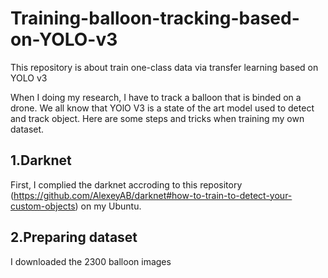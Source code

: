 # Training-balloon-tracking-based-on-YOLO-v3
This repository is about train one-class data via  transfer learning based on YOLO v3 

When I doing my research, I have to track a balloon that is binded on a drone. We all know that YOlO V3 is a state of the art model used to detect and track object. Here are some steps and tricks when training my own dataset.


## 1.Darknet
First, I complied the darknet accroding to this repository (https://github.com/AlexeyAB/darknet#how-to-train-to-detect-your-custom-objects) on my Ubuntu.
## 2.Preparing dataset
I downloaded the 2300 balloon images 


